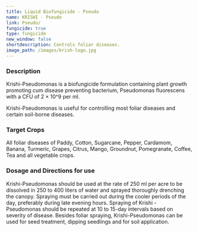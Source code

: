 ```yaml
---
title: Liquid Biofungicide - Pseudo
name: KRISHI - Pseudo
link: Pseudo/
fungicide: true
type: fungicide
new_window: false
shortdescription: Controls foliar diseases.
image_path: /images/krish-logo.jpg
---
```

### Description
Krishi-Pseudomonas is a biofungicide formulation containing plant growth promoting cum
disease preventing bacterium, Pseudomonas fluorescens with a CFU of 2 × 10^9 per ml.

Krishi-Pseudomonas is useful for controlling most foliar diseases and certain soil-borne diseases.

### Target Crops
All foliar diseases of Paddy, Cotton, Sugarcane, Pepper, Cardamom, Banana, Turmeric, Grapes, Citrus, Mango, Groundnut, Pomegranate, Coffee, Tea and all vegetable crops.

### Dosage and Directions for use
Krishi-Pseudomonas should be used at the rate of 250 ml per acre to be dissolved in 250 to 400 liters of water and sprayed thoroughly drenching the canopy. Spraying must be carried out during the cooler periods of the day, preferably during late evening hours. Spraying of Krishi - Pseudomonas should be repeated at 10 to 15-day intervals based on severity of disease. Besides foliar spraying, Krishi-Pseudomonas can be used for seed treatment, dipping seedlings and for soil application.
